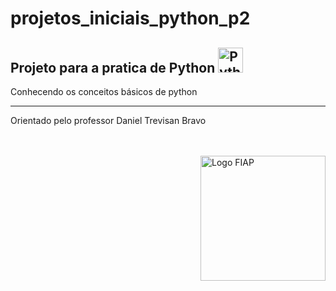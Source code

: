 # projetos_iniciais_python_p2


## Projeto para a pratica de **Python** <img src="https://quantumzeitgeist.com/wp-content/uploads/pythoned.png" alt="Python" width="40px"/>


<p>Conhecendo os conceitos básicos de python</p>

---

<p>Orientado pelo professor Daniel Trevisan Bravo</p>

<br/><br/>
<img src="https://avatars.githubusercontent.com/u/79948663?s=200&v=4" alt="Logo FIAP" width="200px" align="right"/>
